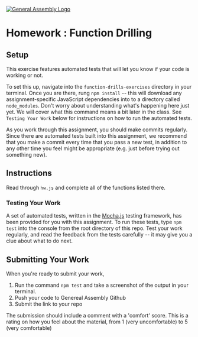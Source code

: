 [![General Assembly Logo](https://camo.githubusercontent.com/1a91b05b8f4d44b5bbfb83abac2b0996d8e26c92/687474703a2f2f692e696d6775722e636f6d2f6b6538555354712e706e67)](https://generalassemb.ly/education/web-development-immersive)

# Homework : Function Drilling

## Setup

This exercise features automated tests that will let you know if your code is working or not.

To set this up, navigate into the `function-drills-exercises` directory in your terminal.  Once you are there,  rung `npm install` -- this will download any assignment-specific JavaScript
dependencies into to a directory called `node_modules`. Don't worry about understanding what's happening here just yet.
We will cover what this command means a bit later in the class.  See `Testing Your Work` below for instructions on
how to run the automated tests.

As you work through this assignment, you should make commits regularly.
Since there are automated tests built into this assignment, we
recommend that you make a commit every time that you pass a new test, in
addition to any other time you feel might be appropriate (e.g. just before
trying out something new).

## Instructions

Read through `hw.js` and complete all of the functions listed there.

### Testing Your Work

A set of automated tests, written in the [Mocha.js](https://mochajs.org/)
testing framework, has been provided for you with this assignment.
To run these tests, type `npm test` into the console from the root directory
of this repo. Test your work regularly, and read the feedback from the tests
carefully -- it may give you a clue about what to do next.

## Submitting Your Work

When you're ready to submit your work,

1. Run the command `npm test` and take a screenshot of the output in your
    terminal.
2. Push your code to Genereal Assembly Github
3. Submit the link to your repo 

The submission should include a comment with a 'comfort' score.  This is a rating
on how you feel about the material, from 1 (very uncomfortable) to 5 (very comfortable)
